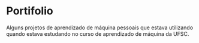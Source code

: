 # Portifolio

Alguns projetos de aprendizado de máquina pessoais que estava utilizando quando estava estudando no curso de aprendizado de máquina da UFSC.
